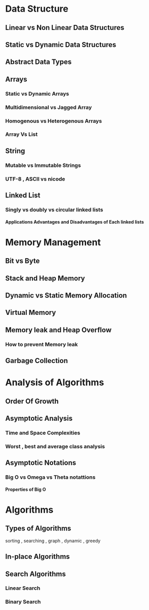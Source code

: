 # Data Structure 
## Linear vs Non Linear Data Structures
## Static vs Dynamic Data Structures 
## Abstract Data Types 
## Arrays 
### Static vs Dynamic Arrays 
### Multidimensional vs Jagged Array 
### Homogenous vs Heterogenous Arrays 
### Array Vs List 
## String 
### Mutable vs Immutable Strings 
### UTF-8 , ASCII vs nicode 
## Linked List 
### Singly vs doubly vs circular linked lists 
#### Applications Advantages and Disadvantages of Each linked lists 
# Memory Management 
## Bit vs Byte 
## Stack and Heap Memory 
## Dynamic vs Static Memory Allocation 
## Virtual Memory 
## Memory leak and Heap Overflow 
### How to prevent Memory leak 
## Garbage Collection 


# Analysis of Algorithms 
## Order Of Growth 
## Asymptotic Analysis 
### Time and Space Complexities 
### Worst , best and average class analysis 
## Asymptotic Notations 
### Big O vs Omega vs Theta notattions 
#### Properties of Big O 

# Algorithms 
## Types of Algorithms 
sorting , searching , graph , dynamic , greedy 
## In-place Algorithms 
## Search Algorithms 
### Linear Search 
### Binary Search 


